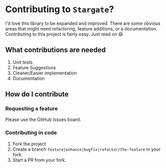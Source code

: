 # Contributing to `Stargate`?

I'd love this library to be expanded and improved. There are some obvious areas
that might need refactoring, feature additions, or a documentation. Contributing
to this project is fairly easy. Just read on :smile:

## What contributions are needed

1. Unit tests
2. Feature Suggestions
3. Cleaner/Easier implementation
4. Documentation

## How do I contribute

### Requesting a feature

Please use the GitHub Issues board.

### Contributing in code

1. Fork the project
2. Create a branch `feature|enhance|bugfix|refactor/the-feature` in your fork.
3. Start a PR from your fork.
